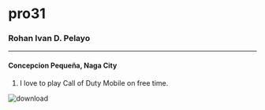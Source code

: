# pro31
### **Rohan Ivan D. Pelayo**
---
#### Concepcion Pequeña, Naga City
1. I love to play Call of Duty Mobile on free time.

![download](https://github.com/user-attachments/assets/de4e6dfa-e10f-4e27-a6bb-8378b897b862)

